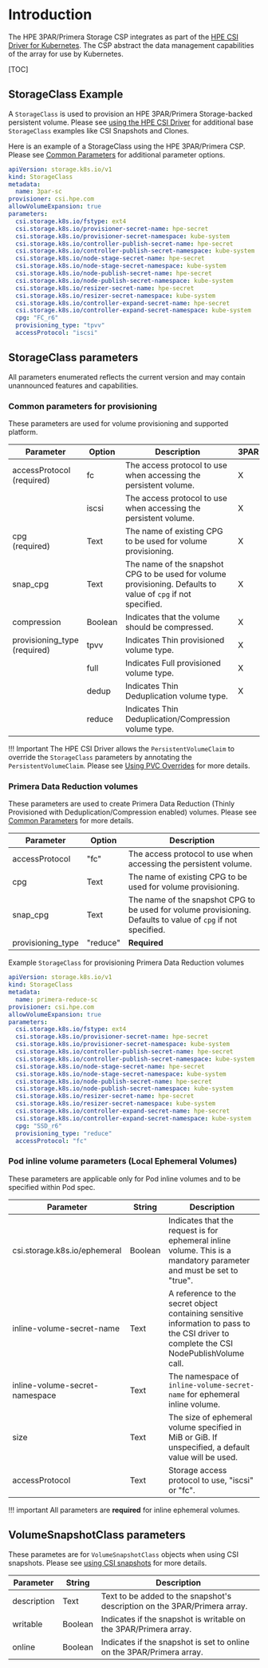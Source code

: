 # Introduction

The HPE 3PAR/Primera Storage CSP integrates as part of the [HPE CSI Driver for Kubernetes](../../csi_driver/index.md). The CSP abstract the data management capabilities of the array for use by Kubernetes. 

[TOC]

## StorageClass Example

A `StorageClass` is used to provision an HPE 3PAR/Primera Storage-backed persistent volume. Please see [using the HPE CSI Driver](../../csi_driver/using.md#base_storageclass_parameters) for additional base `StorageClass` examples like CSI Snapshots and Clones. 

Here is an example of a StorageClass using the HPE 3PAR/Primera CSP. Please see [Common Parameters](#common_parameters_for_provisioning) for additional parameter options.

```yaml
apiVersion: storage.k8s.io/v1
kind: StorageClass
metadata:
  name: 3par-sc
provisioner: csi.hpe.com
allowVolumeExpansion: true
parameters:
  csi.storage.k8s.io/fstype: ext4
  csi.storage.k8s.io/provisioner-secret-name: hpe-secret
  csi.storage.k8s.io/provisioner-secret-namespace: kube-system
  csi.storage.k8s.io/controller-publish-secret-name: hpe-secret
  csi.storage.k8s.io/controller-publish-secret-namespace: kube-system
  csi.storage.k8s.io/node-stage-secret-name: hpe-secret
  csi.storage.k8s.io/node-stage-secret-namespace: kube-system
  csi.storage.k8s.io/node-publish-secret-name: hpe-secret
  csi.storage.k8s.io/node-publish-secret-namespace: kube-system
  csi.storage.k8s.io/resizer-secret-name: hpe-secret
  csi.storage.k8s.io/resizer-secret-namespace: kube-system
  csi.storage.k8s.io/controller-expand-secret-name: hpe-secret
  csi.storage.k8s.io/controller-expand-secret-namespace: kube-system
  cpg: "FC_r6"
  provisioning_type: "tpvv"
  accessProtocol: "iscsi"
```

## StorageClass parameters

All parameters enumerated reflects the current version and may contain unannounced features and capabilities. 

### Common parameters for provisioning

These parameters are used for volume provisioning and supported platform.

| Parameter                         | Option  | Description | 3PAR | Primera |
| --------------------------------- | ------- | ----------- | ---- | ------- |
| accessProtocol <br> (required)    | fc      | The access protocol to use when accessing the persistent volume. | X | X |
|                                   | iscsi   | The access protocol to use when accessing the persistent volume. | X |   |
| cpg <br> (required)               | Text    | The name of existing CPG to be used for volume provisioning. | X | X | 
| snap_cpg                          | Text    | The name of the snapshot CPG to be used for volume provisioning. Defaults to value of `cpg` if not specified. | X | X |
| compression                       | Boolean | Indicates that the volume should be compressed. | X |   |
| provisioning_type <br> (required) | tpvv    | Indicates Thin provisioned volume type. | X | X |
|                                   | full    | Indicates Full provisioned volume type. | X |   |
|                                   | dedup   | Indicates Thin Deduplication volume type. | X |   |
|                                   | reduce  | Indicates Thin Deduplication/Compression volume type. |   | X |

!!! Important
    The HPE CSI Driver allows the `PersistentVolumeClaim` to override the `StorageClass` parameters by annotating the `PersistentVolumeClaim`. Please see [Using PVC Overrides](../../csi_driver/using.md#using_pvc_overrides) for more details.

### Primera Data Reduction volumes

These parameters are used to create Primera Data Reduction (Thinly Provisioned with Deduplication/Compression enabled) volumes. Please see [Common Parameters](#common_parameters_for_provisioning) for more details.

| Parameter          | Option  | Description |
| ------------------ | ------- | ----------- |
| accessProtocol     | "fc"    | The access protocol to use when accessing the persistent volume. |
| cpg                | Text    | The name of existing CPG to be used for volume provisioning. |
| snap_cpg           | Text    | The name of the snapshot CPG to be used for volume provisioning. Defaults to value of `cpg` if not specified. |
| provisioning_type  | "reduce"  | **Required** |

Example `StorageClass` for provisioning Primera Data Reduction volumes

```yaml
apiVersion: storage.k8s.io/v1
kind: StorageClass
metadata:
  name: primera-reduce-sc
provisioner: csi.hpe.com
allowVolumeExpansion: true
parameters:
  csi.storage.k8s.io/fstype: ext4
  csi.storage.k8s.io/provisioner-secret-name: hpe-secret
  csi.storage.k8s.io/provisioner-secret-namespace: kube-system
  csi.storage.k8s.io/controller-publish-secret-name: hpe-secret
  csi.storage.k8s.io/controller-publish-secret-namespace: kube-system
  csi.storage.k8s.io/node-stage-secret-name: hpe-secret
  csi.storage.k8s.io/node-stage-secret-namespace: kube-system
  csi.storage.k8s.io/node-publish-secret-name: hpe-secret
  csi.storage.k8s.io/node-publish-secret-namespace: kube-system
  csi.storage.k8s.io/resizer-secret-name: hpe-secret
  csi.storage.k8s.io/resizer-secret-namespace: kube-system
  csi.storage.k8s.io/controller-expand-secret-name: hpe-secret
  csi.storage.k8s.io/controller-expand-secret-namespace: kube-system
  cpg: "SSD_r6"
  provisioning_type: "reduce"
  accessProtocol: "fc"
```  

### Pod inline volume parameters (Local Ephemeral Volumes)
These parameters are applicable only for Pod inline volumes and to be specified within Pod spec.

| Parameter                      | String  | Description |
| ------------------------------ | ------- | ----------- |
| csi.storage.k8s.io/ephemeral   | Boolean | Indicates that the request is for ephemeral inline volume. This is a mandatory parameter and must be set to "true".|
| inline-volume-secret-name      | Text    | A reference to the secret object containing sensitive information to pass to the CSI driver to complete the CSI NodePublishVolume call.|
| inline-volume-secret-namespace | Text    | The namespace of `inline-volume-secret-name` for ephemeral inline volume.|
| size                           | Text    | The size of ephemeral volume specified in MiB or GiB. If unspecified, a default value will be used.|
| accessProtocol                 | Text    | Storage access protocol to use, "iscsi" or "fc".

!!! important
    All parameters are **required** for inline ephemeral volumes.

## VolumeSnapshotClass parameters

These parametes are for `VolumeSnapshotClass` objects when using CSI snapshots. Please see [using CSI snapshots](../../csi_driver/using.md#using_csi_snapshots) for more details.

| Parameter   | String  | Description |
| ----------- | ------  | ----------- |
| description | Text    | Text to be added to the snapshot's description on the 3PAR/Primera array. |
| writable    | Boolean | Indicates if the snapshot is writable on the 3PAR/Primera array. |
| online      | Boolean | Indicates if the snapshot is set to online on the 3PAR/Primera array. |